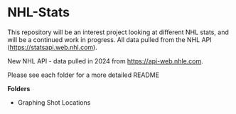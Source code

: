 # NHL-Stats

This repository will be an interest project looking at different NHL stats, and will be a continued work in progress. 
All data pulled from the NHL API (https://statsapi.web.nhl.com).

New NHL API - data pulled in 2024 from https://api-web.nhle.com. 


Please see each folder for a more detailed README


**Folders**
- Graphing Shot Locations